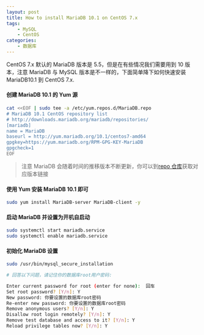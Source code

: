 ```yaml
---
layout: post
title: How to install MariaDB 10.1 on CentOS 7.x
tags: 
    - MySQL
    - CentOS
categories: 
    - 数据库
---
```


CentOS 7.x 默认的 MariaDB 版本是 5.5，但是在有些情况我们需要用到 10 版本，注意 MariaDB 与 MySQL 版本是不一样的，下面简单降下如何快速安装 MariaDB10.1 到 CentOS 7.x.

#### 创建 MariaDB 10.1 的 Yum 源

```bash
cat <<EOF | sudo tee -a /etc/yum.repos.d/MariaDB.repo
# MariaDB 10.1 CentOS repository list
# http://downloads.mariadb.org/mariadb/repositories/
[mariadb]
name = MariaDB
baseurl = http://yum.mariadb.org/10.1/centos7-amd64
gpgkey=https://yum.mariadb.org/RPM-GPG-KEY-MariaDB
gpgcheck=1
EOF
```

> 注意 MariaDB 会随着时间的推移版本不断更新，你可以到[repo 仓库](http://downloads.mariadb.org/mariadb)获取对应版本链接

#### 使用 Yum 安装 MariaDB 10.1 即可

```bash
sudo yum install MariaDB-server MariaDB-client -y
```

#### 启动 MariaDB 并设置为开机自启动

```bash
sudo systemctl start mariadb.service
sudo systemctl enable mariadb.service
```

#### 初始化 MariaDB 设置

```bash
sudo /usr/bin/mysql_secure_installation

# 回答以下问题，请记住你的数据库root用户密码:

Enter current password for root (enter for none):  回车
Set root password? [Y/n]: Y
New password: 你要设置的数据库root密码
Re-enter new password: 你要设置的数据库root密码
Remove anonymous users? [Y/n]: Y
Disallow root login remotely? [Y/n]: Y
Remove test database and access to it? [Y/n]: Y
Reload privilege tables now? [Y/n]: Y
```
